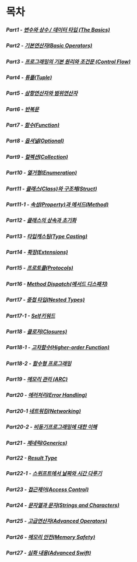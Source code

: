 # 목차 
##### Part1 - [변수와 상수 / 데이터 타입 (The Basics)](https://github.com/Isselgun/study/blob/main/Part01/README.md)
##### Part2 - [기본연산자(Basic Operators)](https://github.com/Isselgun/study/blob/main/Part02/README.md)
##### Part3 - [프로그래밍의 기본 원리와 조건문 (Control Flow)](https://github.com/Isselgun/study/blob/main/Part03/README.md)
##### Part4 - [튜플(Tuple)](https://github.com/Isselgun/study/blob/main/Part04/README.md)
##### Part5 - [삼항연산자와 범위연산자](https://github.com/Isselgun/study/blob/main/Part05/README.md)
##### Part6 - [반복문](https://github.com/Isselgun/study/blob/main/Part06/README.md)
##### Part7 - [함수(Function)](https://github.com/Isselgun/study/blob/main/Part07/README.md)
##### Part8 - [옵셔널(Optional)](https://github.com/Isselgun/study/blob/main/Part08/README.md)
##### Part9 - [컬렉션(Collection)](https://github.com/Isselgun/study/blob/main/Part09/README.md)
##### Part10 - [열거형(Enumeration)](https://github.com/Isselgun/study/blob/main/Part10/README.md)
##### Part11 - [클래스(Class)와 구조체(Struct)](https://github.com/Isselgun/study/blob/main/Part11/README.md)
##### Part11-1 - [속성(Property)과 메서드(Method)](https://github.com/Isselgun/study/blob/main/Part11-1/README.md)
##### Part12 - [클래스의 상속과 초기화](https://github.com/Isselgun/study/blob/main/Part12/README.md)
##### Part13 - [타입캐스팅(Type Casting)](https://github.com/Isselgun/study/blob/main/Part13/README.md)
##### Part14 - [확장(Extensions)](https://github.com/Isselgun/study/blob/main/Part14/README.md)
##### Part15 - [프로토콜(Protocols)](https://github.com/Isselgun/study/blob/main/Part15/README.md)
##### Part16 - [Method Dispatch(메서드 디스패치)](https://github.com/Isselgun/study/blob/main/Part16/README.md)
##### Part17 - [중첩 타입(Nested Types)](https://github.com/Isselgun/study/blob/main/Part17/README.md)
##### Part17-1 - [Self키워드](https://github.com/Isselgun/study/blob/main/Part17-1/README.md)
##### Part18 - [클로저(Closures)](https://github.com/Isselgun/study/blob/main/Part18/README.md)
##### Part18-1 - [고차함수(Higher-order Function)](https://github.com/Isselgun/study/blob/main/Part18-1/README.md)
##### Part18-2 - [함수형 프로그래밍](https://github.com/Isselgun/study/blob/main/Part18-2/README.md)
##### Part19 - [메모리 관리 (ARC)](https://github.com/Isselgun/study/blob/main/Part19/README.md)
##### Part20 - [에러처리(Error Handling)](https://github.com/Isselgun/study/blob/main/Part20/README.md)
##### Part20-1 [네트워킹(Networking)](https://github.com/Isselgun/study/blob/main/Part20-1/README.md)
##### Part20-2 - [비동기프로그래밍에 대한 이해](https://github.com/Isselgun/study/blob/main/Part20-2/README.md)
##### Part21 - [제네릭(Generics)](https://github.com/Isselgun/study/blob/main/Part21/README.md)
##### Part22 - [Result Type](https://github.com/Isselgun/study/blob/main/Part22/README.md)
##### Part22-1 - [스위프트에서 날짜와 시간 다루기](https://github.com/Isselgun/study/blob/main/Part22-1/README.md)
##### Part23 - [접근제어(Access Control)](https://github.com/Isselgun/study/blob/main/Part23/README.md)
##### Part24 - [문자열과 문자(Strings and Characters)](https://github.com/Isselgun/study/blob/main/Part24/README.md)
##### Part25 - [고급연산자(Advanced Operators)](https://github.com/Isselgun/study/blob/main/Part25/README.md)
##### Part26 - [메모리 안전(Memory Safety)](https://github.com/Isselgun/study/blob/main/Part26/README.md)
##### Part27 - [심화 내용(Advanced Swift)](https://github.com/Isselgun/study/blob/main/Part27/README.md)
